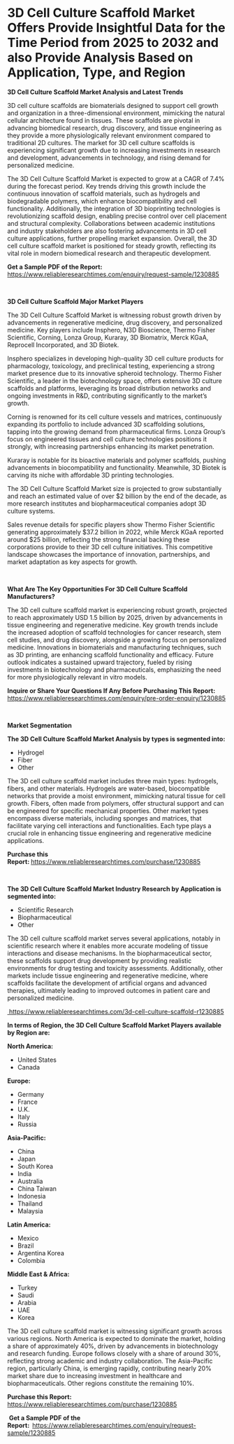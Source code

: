 <p><h1>3D Cell Culture Scaffold Market Offers Provide Insightful Data for the Time Period from 2025 to 2032 and also Provide Analysis Based on Application, Type, and Region</h1></p><p><strong>3D Cell Culture Scaffold Market Analysis and Latest Trends</strong></p>
<p><p>3D cell culture scaffolds are biomaterials designed to support cell growth and organization in a three-dimensional environment, mimicking the natural cellular architecture found in tissues. These scaffolds are pivotal in advancing biomedical research, drug discovery, and tissue engineering as they provide a more physiologically relevant environment compared to traditional 2D cultures. The market for 3D cell culture scaffolds is experiencing significant growth due to increasing investments in research and development, advancements in technology, and rising demand for personalized medicine.</p><p>The 3D Cell Culture Scaffold Market is expected to grow at a CAGR of 7.4% during the forecast period. Key trends driving this growth include the continuous innovation of scaffold materials, such as hydrogels and biodegradable polymers, which enhance biocompatibility and cell functionality. Additionally, the integration of 3D bioprinting technologies is revolutionizing scaffold design, enabling precise control over cell placement and structural complexity. Collaborations between academic institutions and industry stakeholders are also fostering advancements in 3D cell culture applications, further propelling market expansion. Overall, the 3D cell culture scaffold market is positioned for steady growth, reflecting its vital role in modern biomedical research and therapeutic development.</p></p>
<p><strong>Get a Sample PDF of the Report:&nbsp;</strong> <a href="https://www.reliableresearchtimes.com/enquiry/request-sample/1230885?utm_campaign=2771&utm_medium=2&utm_source=Github&utm_content=ia&utm_term=13042025&utm_id=3d-cell-culture-scaffold">https://www.reliableresearchtimes.com/enquiry/request-sample/1230885</a></p>
<p>&nbsp;</p>
<p><strong>3D Cell Culture Scaffold Major Market Players</strong></p>
<p><p>The 3D Cell Culture Scaffold Market is witnessing robust growth driven by advancements in regenerative medicine, drug discovery, and personalized medicine. Key players include Insphero, N3D Bioscience, Thermo Fisher Scientific, Corning, Lonza Group, Kuraray, 3D Biomatrix, Merck KGaA, Reprocell Incorporated, and 3D Biotek.</p><p>Insphero specializes in developing high-quality 3D cell culture products for pharmacology, toxicology, and preclinical testing, experiencing a strong market presence due to its innovative spheroid technology. Thermo Fisher Scientific, a leader in the biotechnology space, offers extensive 3D culture scaffolds and platforms, leveraging its broad distribution networks and ongoing investments in R&D, contributing significantly to the market’s growth.</p><p>Corning is renowned for its cell culture vessels and matrices, continuously expanding its portfolio to include advanced 3D scaffolding solutions, tapping into the growing demand from pharmaceutical firms. Lonza Group’s focus on engineered tissues and cell culture technologies positions it strongly, with increasing partnerships enhancing its market penetration.</p><p>Kuraray is notable for its bioactive materials and polymer scaffolds, pushing advancements in biocompatibility and functionality. Meanwhile, 3D Biotek is carving its niche with affordable 3D printing technologies.</p><p>The 3D Cell Culture Scaffold Market size is projected to grow substantially and reach an estimated value of over $2 billion by the end of the decade, as more research institutes and biopharmaceutical companies adopt 3D culture systems.</p><p>Sales revenue details for specific players show Thermo Fisher Scientific generating approximately $37.2 billion in 2022, while Merck KGaA reported around $25 billion, reflecting the strong financial backing these corporations provide to their 3D cell culture initiatives. This competitive landscape showcases the importance of innovation, partnerships, and market adaptation as key aspects for growth.</p></p>
<p>&nbsp;</p>
<p><strong>What Are The Key Opportunities For 3D Cell Culture Scaffold Manufacturers?</strong></p>
<p><p>The 3D cell culture scaffold market is experiencing robust growth, projected to reach approximately USD 1.5 billion by 2025, driven by advancements in tissue engineering and regenerative medicine. Key growth trends include the increased adoption of scaffold technologies for cancer research, stem cell studies, and drug discovery, alongside a growing focus on personalized medicine. Innovations in biomaterials and manufacturing techniques, such as 3D printing, are enhancing scaffold functionality and efficacy. Future outlook indicates a sustained upward trajectory, fueled by rising investments in biotechnology and pharmaceuticals, emphasizing the need for more physiologically relevant in vitro models.</p></p>
<p><strong>Inquire or Share Your Questions If Any Before Purchasing This Report:</strong> <a href="https://www.reliableresearchtimes.com/enquiry/pre-order-enquiry/1230885?utm_campaign=2771&utm_medium=2&utm_source=Github&utm_content=ia&utm_term=13042025&utm_id=3d-cell-culture-scaffold">https://www.reliableresearchtimes.com/enquiry/pre-order-enquiry/1230885</a></p>
<p>&nbsp;</p>
<p><strong>Market Segmentation</strong></p>
<p><strong>The 3D Cell Culture Scaffold Market Analysis by types is segmented into:</strong></p>
<p><ul><li>Hydrogel</li><li>Fiber</li><li>Other</li></ul></p>
<p><p>The 3D cell culture scaffold market includes three main types: hydrogels, fibers, and other materials. Hydrogels are water-based, biocompatible networks that provide a moist environment, mimicking natural tissue for cell growth. Fibers, often made from polymers, offer structural support and can be engineered for specific mechanical properties. Other market types encompass diverse materials, including sponges and matrices, that facilitate varying cell interactions and functionalities. Each type plays a crucial role in enhancing tissue engineering and regenerative medicine applications.</p></p>
<p><strong>Purchase this Report:&nbsp;</strong><a href="https://www.reliableresearchtimes.com/purchase/1230885?utm_campaign=2771&utm_medium=2&utm_source=Github&utm_content=ia&utm_term=13042025&utm_id=3d-cell-culture-scaffold">https://www.reliableresearchtimes.com/purchase/1230885</a></p>
<p>&nbsp;</p>
<p><strong>The 3D Cell Culture Scaffold Market Industry Research by Application is segmented into:</strong></p>
<p><ul><li>Scientific Research</li><li>Biopharmaceutical</li><li>Other</li></ul></p>
<p><p>The 3D cell culture scaffold market serves several applications, notably in scientific research where it enables more accurate modeling of tissue interactions and disease mechanisms. In the biopharmaceutical sector, these scaffolds support drug development by providing realistic environments for drug testing and toxicity assessments. Additionally, other markets include tissue engineering and regenerative medicine, where scaffolds facilitate the development of artificial organs and advanced therapies, ultimately leading to improved outcomes in patient care and personalized medicine.</p></p>
<p><a href="https://www.reliableresearchtimes.com/3d-cell-culture-scaffold-r1230885?utm_campaign=2771&utm_medium=2&utm_source=Github&utm_content=ia&utm_term=13042025&utm_id=3d-cell-culture-scaffold">&nbsp;https://www.reliableresearchtimes.com/3d-cell-culture-scaffold-r1230885</a></p>
<p><strong>In terms of Region, the 3D Cell Culture Scaffold Market Players available by Region are:</strong></p>
<p>
    <p> <strong> North America: </strong>
        <ul>
            <li>United States</li>
            <li>Canada</li>
        </ul>
        </p> 
    <p> <strong> Europe: </strong>
        <ul>
            <li>Germany</li>
            <li>France</li>
            <li>U.K.</li>
            <li>Italy</li>
            <li>Russia</li>
        </ul>
        </p> 
    <p> <strong> Asia-Pacific: </strong>
        <ul>
            <li>China</li>
            <li>Japan</li>
            <li>South Korea</li>
            <li>India</li>
            <li>Australia</li>
            <li>China Taiwan</li>
            <li>Indonesia</li>
            <li>Thailand</li>
            <li>Malaysia</li>
        </ul>
        </p> 
    <p> <strong> Latin America: </strong>
        <ul>
            <li>Mexico</li>
            <li>Brazil</li>
            <li>Argentina Korea</li>
            <li>Colombia</li>
        </ul>
        </p> 
    <p> <strong> Middle East & Africa: </strong>
        <ul>
            <li>Turkey</li>
            <li>Saudi</li>
            <li>Arabia</li>
            <li>UAE</li>
            <li>Korea</li>
        </ul>
    </p>
    </p>
<p><p>The 3D cell culture scaffold market is witnessing significant growth across various regions. North America is expected to dominate the market, holding a share of approximately 40%, driven by advancements in biotechnology and research funding. Europe follows closely with a share of around 30%, reflecting strong academic and industry collaboration. The Asia-Pacific region, particularly China, is emerging rapidly, contributing nearly 20% market share due to increasing investment in healthcare and biopharmaceuticals. Other regions constitute the remaining 10%.</p></p>
<p><strong>Purchase this Report: </strong><a href="https://www.reliableresearchtimes.com/purchase/1230885?utm_campaign=2771&utm_medium=2&utm_source=Github&utm_content=ia&utm_term=13042025&utm_id=3d-cell-culture-scaffold">https://www.reliableresearchtimes.com/purchase/1230885</a></p>
<p>&nbsp;<strong>Get a Sample PDF of the Report:&nbsp;&nbsp;</strong><a href="https://www.reliableresearchtimes.com/enquiry/request-sample/1230885?utm_campaign=2771&utm_medium=2&utm_source=Github&utm_content=ia&utm_term=13042025&utm_id=3d-cell-culture-scaffold">https://www.reliableresearchtimes.com/enquiry/request-sample/1230885</a></p>
<p><strong></strong></p>
<p><p></p><p></p><p></p></p>
